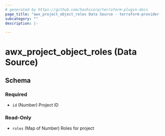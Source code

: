 ```yaml
---
# generated by https://github.com/hashicorp/terraform-plugin-docs
page_title: "awx_project_object_roles Data Source - terraform-provider-awx"
subcategory: ""
description: |-
  
---
```


# awx_project_object_roles (Data Source)





<!-- schema generated by tfplugindocs -->
## Schema

### Required

- `id` (Number) Project ID

### Read-Only

- `roles` (Map of Number) Roles for project


